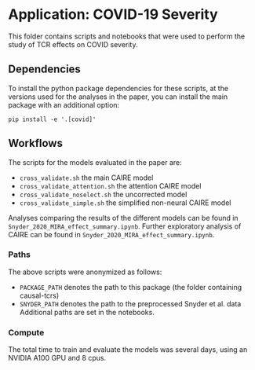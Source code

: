 # Application: COVID-19 Severity

This folder contains scripts and notebooks that were used to perform the study of TCR effects on COVID severity.

## Dependencies
To install the python package dependencies for these scripts,
at the versions used for the analyses in the paper,
you can install the main package with an additional option:

```
pip install -e '.[covid]'
```

## Workflows

The scripts for the models evaluated in the paper are:
- `cross_validate.sh` the main CAIRE model
- `cross_validate_attention.sh` the attention CAIRE model
- `cross_validate_noselect.sh` the uncorrected model
- `cross_validate_simple.sh` the simplified non-neural CAIRE model

Analyses comparing the results of the different models can be found in `Snyder_2020_MIRA_effect_summary.ipynb`.
Further exploratory analysis of CAIRE can be found in `Snyder_2020_MIRA_effect_summary.ipynb`.

### Paths
The above scripts were anonymized as follows: 
- `PACKAGE_PATH` denotes the path to this package (the folder containing causal-tcrs)
- `SNYDER_PATH` denotes the path to the preprocessed Snyder et al. data
Additional paths are set in the notebooks.

### Compute

The total time to train and evaluate the models was several days, using an NVIDIA A100 GPU and 8 cpus.
